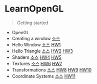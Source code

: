 # LearnOpenGL

> Getting started

- OpenGL
- Creating a window <a href="./src/[Getting started] Creating a window">소스</a>
- Hello Window <a href="./src/[Getting started] Hello Window">소스</a> <a href="./src/HW1">HW1</a>
- Hello Triangle <a href="./src/[Getting started] Hello Triangle">소스</a> <a href="./src/HW2">HW2</a> <a href="./src/HW3">HW3</a>
- Shaders <a href="./src/[Getting started] Shaders">소스</a> <a href="./src/HW4">HW4</a> <a href="./src/HW5">HW5</a>
- Textures <a href="./src/[Getting started] Textures">소스</a> <a href="./src/HW6">HW6</a> <a href="./src/HW7">HW7</a>
- Transformations <a href="./src/[Getting started] Transformations">소스</a> <a href="./src/HW8">HW8</a> <a href="./src/HW9">HW9</a> <a href="./src/HW10">HW10</a>
- Coordinate Systems <a href="./src/[Getting started] Coordinate Systems">소스</a> <a href="./src/HW11">HW11</a>
